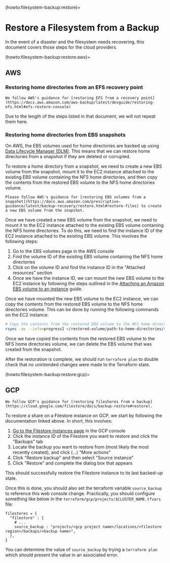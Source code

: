 (howto:filesystem-backup:restore)=
# Restore a Filesystem from a Backup

In the event of a disaster and the filesystem needs recovering, this document
covers those steps for the cloud providers.

(howto:filesystem-backup:restore:aws)=
## AWS

### Restoring home directories from an EFS recovery point

```{note}
We follow AWS's guidance for [restoring EFS from a recovery point](https://docs.aws.amazon.com/aws-backup/latest/devguide/restoring-efs.html#efs-restore-console)
```

Due to the length of the steps listed in that document, we will not repeat them here.

### Restoring home directories from EBS snapshots

On AWS, the EBS volumes used for home directories are backed up using [Data Lifecycle Manager (DLM)](https://docs.aws.amazon.com/ebs/latest/userguide/snapshot-lifecycle.html). This means that we can restore home directories from a snapshot if they are deleted or corrupted.

To restore a home directory from a snapshot, we need to create a new EBS volume from the snapshot, mount it to the EC2 instance attached to the existing EBS volume containing the NFS home directories, and then copy the contents from the restored EBS volume to the NFS home directories volume.

```{note}
Please follow AWS's guidance for [restoring EBS volumes from a snapshot](https://docs.aws.amazon.com/prescriptive-guidance/latest/backup-recovery/restore.html#restore-files) to create a new EBS volume from the snapshot.
```

Once we have created a new EBS volume from the snapshot, we need to mount it to the EC2 instance attached to the existing EBS volume containing the NFS home directories. To do this, we need to find the instance ID of the EC2 instance attached to the existing EBS volume. This involves the following steps:

1. Go to the EBS volumes page in the AWS console
2. Find the volume ID of the existing EBS volume containing the NFS home directories
3. Click on the volume ID and find the instance ID in the "Attached resources" section
4. Once we have the instance ID, we can mount the new EBS volume to the EC2 instance by following the steps outlined in the [Attaching an Amazon EBS volume to an instance](https://docs.aws.amazon.com/AWSEC2/latest/UserGuide/ebs-attaching-volume.html) guide.

Once we have mounted the new EBS volume to the EC2 instance, we can copy the contents from the restored EBS volume to the NFS home directories volume. This can be done by running the following commands on the EC2 instance:

```bash
# Copy the contents from the restored EBS volume to the NFS home directories volume
rsync -av --info=progress2 </restored-volume/path-to-home-directories/> </existing-volume/path-to-home-directories/>
```

Once we have copied the contents from the restored EBS volume to the NFS home directories volume, we can delete the EBS volume that was created from the snapshot.

After the restoration is complete, we should run `terraform plan` to double check that no unintended changes were made to the Terraform state.

(howto:filesystem-backup:restore:gcp)=
## GCP

```{note}
We follow GCP's guidance for [restoring fileshares from a backup](https://cloud.google.com/filestore/docs/backup-restore#restore).
```

To restore a share on a Filestore instance on GCP, we start by following the
documentation linked above. In short, this involves:

1. [Go to the Filestore instances page](https://console.cloud.google.com/filestore/instances) in the GCP console
2. Click the instance ID of the Filestore you want to restore and click the "Backups" tab
3. Locate the backup you want to restore from (most likely the most recently created), and click (...) "More actions"
4. Click "Restore backup" and then select "Source instance"
5. Click "Restore" and complete the dialog box that appears

This should successfully restore the Filestore instance to its last backed-up state.

Once this is done, you should also set the terraform variable `source_backup` to
reference this web console change. Practically, you should configure something
like below in the `terraform/gcp/projects/$CLUSTER_NAME.tfvars` file:

```
filestores = {
  "filestore" : {
    # ...
    source_backup : "projects/<gcp project name>/locations/<filestore region>/backups/<backup name>",
  },
}
```

You can determine the value of `source_backup` by trying a `terraform plan`
which should present the value in an associated error.
